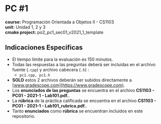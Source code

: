 # PC #1
**course:** Programación Orientada a Objetos II - CS1103  
**unit:** Unidad 1, 2 y 3  
**cmake project:** po2_pc1_sec01_v2021_1_template  
## Indicaciones Especificas
- El tiempo límite para la evaluación es 150 minutos.
- Todas las respuestas a las preguntas deberá ser incluidas en el archivo fuente (`.cpp`) y archivo cabecera (`.h`) :
    - `pc1.cpp, pc1.h`
- **SOLO** estos 2 archivos deberán ser subidos directamente a [www.gradescope.com](https://www.gradescope.com).
- Los **enunciados de las preguntas** se encuentra en el archivo **CS1103 - PC01 - 2021-1 - Lab101.pdf.**.
- La **rúbrica** de la práctica calificada se encuentra en el archivo **CS1103 - PC01 - 2021-1 - Lab101_rubrica.pdf.**.
- Tanto **enunciados** como **rúbrica** se encuentran incluidos en este repositorio.

